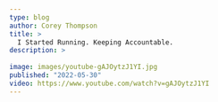 ```yaml
---
type: blog
author: Corey Thompson
title: >
  I Started Running. Keeping Accountable.
description: >
  
image: images/youtube-gAJOytzJ1YI.jpg
published: "2022-05-30"
video: https://www.youtube.com/watch?v=gAJOytzJ1YI
---
```

